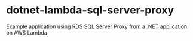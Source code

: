 # dotnet-lambda-sql-server-proxy
Example application using RDS SQL Server Proxy from a .NET application on AWS Lambda

